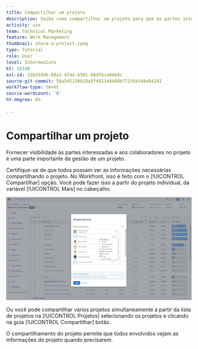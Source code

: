 ```yaml
---
title: Compartilhar um projeto
description: Saiba como compartilhar um projeto para que as partes interessadas e outras partes interessadas no projeto possam ter visibilidade sobre o trabalho que está sendo feito usando [!DNL  Workfront].
activity: use
team: Technical Marketing
feature: Work Management
thumbnail: share-a-project.jpeg
type: Tutorial
role: User
level: Intermediate
kt: 10148
exl-id: 22bd2dd6-68a1-4f4e-b581-66dfbca0464c
source-git-commit: 58a545120b29a5f492344b89b77235e548e94241
workflow-type: tm+mt
source-wordcount: '0'
ht-degree: 0%

---
```


# Compartilhar um projeto

Fornecer visibilidade às partes interessadas e aos colaboradores no projeto é uma parte importante da gestão de um projeto.

Certifique-se de que todos possam ver as informações necessárias compartilhando o projeto. No Workfront, isso é feito com o [!UICONTROL Compartilhar] opção. Você pode fazer isso a partir do projeto individual, da variável [!UICONTROL Mais] no cabeçalho.

![Janela Acesso ao projeto](assets/planner-fund-share-project-smaller.png)

Ou você pode compartilhar vários projetos simultaneamente a partir da lista de projetos na [!UICONTROL Projetos] selecionando os projetos e clicando na guia [!UICONTROL Compartilhar] botão.

O compartilhamento do projeto permite que todos envolvidos vejam as informações do projeto quando precisarem.

<!---
Learn More Icon
Share permissions on objects
Share a project
--->
